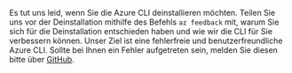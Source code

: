 Es tut uns leid, wenn Sie die Azure CLI deinstallieren möchten. Teilen Sie uns vor der Deinstallation mithilfe des Befehls `az feedback` mit, warum Sie sich für die Deinstallation entschieden haben und wie wir die CLI für Sie verbessern können. Unser Ziel ist eine fehlerfreie und benutzerfreundliche Azure CLI. Sollte bei Ihnen ein Fehler aufgetreten sein, melden Sie diesen bitte über [GitHub](https://github.com/Azure/azure-cli/issues).
